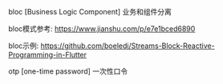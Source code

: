 bloc [Business Logic Component] 业务和组件分离

bloc模式参考: https://www.jianshu.com/p/e7e1bced6890

bloc示例: https://github.com/boeledi/Streams-Block-Reactive-Programming-in-Flutter

otp [one-time password] 一次性口令

